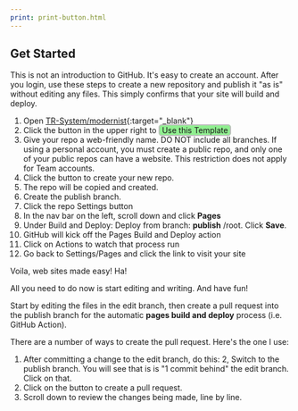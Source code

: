 ```yaml
---
print: print-button.html
---
```


## Get Started
This is not an introduction to GitHub. It's easy to create an account. After you login, use these steps to create a new repository and publish it "as is" without editing any files. This simply confirms that your site will build and deploy.

1. Open [TR-System/modernist](https://github.com/tr-systems/modernist){:target="_blank"}
2. Click the button in the upper right to <span style="border:2px solid silver;border-radius:6px;padding:0 4px;background-color:lightgreen;">Use this Template</span>
3. Give your repo a web-friendly name. DO NOT include all branches. If using a personal account, you must create a public repo, and only one of your public repos can have a website. This restriction does not apply for Team accounts.
4. Click the button to create your new repo.
5. The repo will be copied and created.
6. Create the publish branch.
7. Click the repo Settings button
8. In the nav bar on the left, scroll down and click **Pages**
9. Under Build and Deploy: Deploy from branch: **publish** /root. Click **Save**.
10. GitHub will kick off the Pages Build and Deploy action
11. Click on Actions to watch that process run
12. Go back to Settings/Pages and click the link to visit your site

Voila, web sites made easy! Ha!

All you need to do now is start editing and writing. And have fun!

Start by editing the files in the edit branch, then create a pull request into the publish branch for the automatic **pages build and deploy** process (i.e. GitHub Action).

There are a number of ways to create the pull request. Here's the one I use:

1. After committing a change to the edit branch, do this:
2, Switch to the publish branch. You will see that is is "1 commit behind" the edit branch. Click on that.
3. Click on the button to create a pull request.
4. Scroll down to review the changes being made, line by line.



